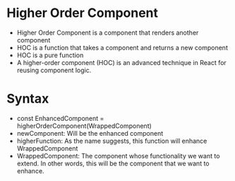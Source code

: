 # Higher Order Component
* Higher Order Component is a component that renders another component
* HOC is a function that takes a component and returns a new component
* HOC is a pure function
* A higher-order component (HOC) is an advanced technique in React for reusing component logic. 
# Syntax
* const EnhancedComponent = higherOrderComponent(WrappedComponent)
* newComponent: Will be the enhanced component
* higherFunction: As the name suggests, this function will enhance WrappedComponent
* WrappedComponent: The component whose functionality we want to extend. In other words, this will be the component that we want to enhance.
